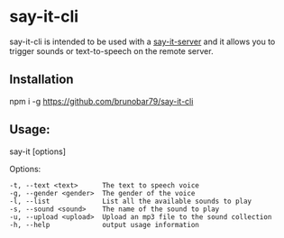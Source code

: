 # say-it-cli

say-it-cli is intended to be used with a  [say-it-server](https://github.com/brunobar79/say-it-server) and it allows you to trigger sounds or text-to-speech on the remote server.

## Installation

npm i -g https://github.com/brunobar79/say-it-cli

## Usage: 

say-it [options]

Options:

    -t, --text <text>      The text to speech voice
    -g, --gender <gender>  The gender of the voice
    -l, --list             List all the available sounds to play
    -s, --sound <sound>    The name of the sound to play
    -u, --upload <upload>  Upload an mp3 file to the sound collection
    -h, --help             output usage information
